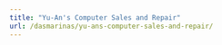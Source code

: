 ```yaml
---
title: "Yu-An's Computer Sales and Repair"
url: /dasmarinas/yu-ans-computer-sales-and-repair/
---
```

